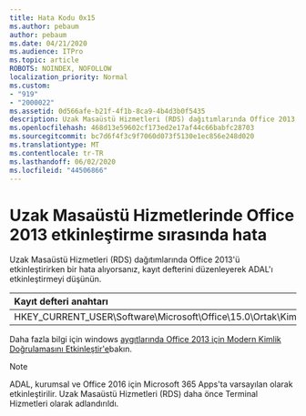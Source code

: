 ```yaml
---
title: Hata Kodu 0x15
ms.author: pebaum
author: pebaum
ms.date: 04/21/2020
ms.audience: ITPro
ms.topic: article
ROBOTS: NOINDEX, NOFOLLOW
localization_priority: Normal
ms.custom:
- "919"
- "2000022"
ms.assetid: 0d566afe-b21f-4f1b-8ca9-4b4d3b0f5435
description: Uzak Masaüstü Hizmetleri (RDS) dağıtımlarında Office 2013'ü etkinleştirirken bir hata alıyorsanız, kayıt defterini düzenleyerek ADAL'ı etkinleştirmeyi düşünün.
ms.openlocfilehash: 468d13e59602cf173ed2e17af44c66babfc28703
ms.sourcegitcommit: bc7d6f4f3c9f7060d073f5130e1ec856e248d020
ms.translationtype: MT
ms.contentlocale: tr-TR
ms.lasthandoff: 06/02/2020
ms.locfileid: "44506866"
---
```

# <a name="error-while-activation-office-2013-on-remote-desktop-services"></a>Uzak Masaüstü Hizmetlerinde Office 2013 etkinleştirme sırasında hata

Uzak Masaüstü Hizmetleri (RDS) dağıtımlarında Office 2013'ü etkinleştirirken bir hata alıyorsanız, kayıt defterini düzenleyerek ADAL'ı etkinleştirmeyi düşünün.
  
|**Kayıt defteri anahtarı**|**Tür**|**Değer**|
|:-----|:-----|:-----|
|HKEY_CURRENT_USER\Software\Microsoft\Office\15.0\Ortak\Kimlik\EnableADAL  <br/> |REG_DWORD  <br/> |1  <br/> |

Daha fazla bilgi için windows [aygıtlarında Office 2013 için Modern Kimlik Doğrulamasını Etkinleştir'e](https://docs.microsoft.com/microsoft-365/admin/security-and-compliance/enable-modern-authentication)bakın.
  
> [!NOTE]
>  ADAL, kurumsal ve Office 2016 için Microsoft 365 Apps'ta varsayılan olarak etkinleştirilir. Uzak Masaüstü Hizmetleri (RDS) daha önce Terminal Hizmetleri olarak adlandırıldı.
  